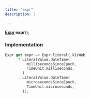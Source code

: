 ```yaml
---
title: "expr"
description: |

---
```

<span class="dart-code"><strong>[Expr] expr</strong>();</span>


### Implementation
```dart
Expr get expr => Expr.literal(_kIsWeb
      ? LiteralValue.dateTime(
          millisecondsSinceEpoch,
          TimeUnit.milliseconds,
        )
      : LiteralValue.dateTime(
          microsecondsSinceEpoch,
          TimeUnit.microseconds,
        ));
```

[Expr]: /reference/classes/expr